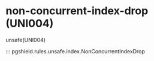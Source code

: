 # non-concurrent-index-drop (UNI004)

unsafe(UNI004)

::: pgshield.rules.unsafe.index.NonConcurrentIndexDrop

